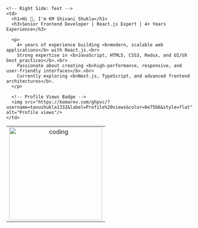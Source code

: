 <table>
  <tr>
    <!-- Left Side: Image -->
    <td align="center">
      <img src="https://i.pinimg.com/originals/e1/85/18/e18518c6d24257c6fb02e3c95a862d85.gif" alt="coding" width="250"/>
    </td>

    <!-- Right Side: Text -->
    <td>
      <h1>Hi 👋, I'm KM Shivani Shukla</h1>
      <h3>Senior Frontend Developer | React.js Expert | 4+ Years Experience</h3>

      <p>
        4+ years of experience building <b>modern, scalable web applications</b> with React.js.<br>
        Strong expertise in <b>JavaScript, HTML5, CSS3, Redux, and UI/UX best practices</b>.<br>
        Passionate about creating <b>high-performance, responsive, and user-friendly interfaces</b>.<br>
        Currently exploring <b>Next.js, TypeScript, and advanced frontend architectures</b>.
      </p>

      <!-- Profile Views Badge -->
      <img src="https://komarev.com/ghpvc/?username=tanushukla1332&label=Profile%20views&color=0e75b6&style=flat" alt="Profile views"/>
    </td>
  </tr>
</table>
